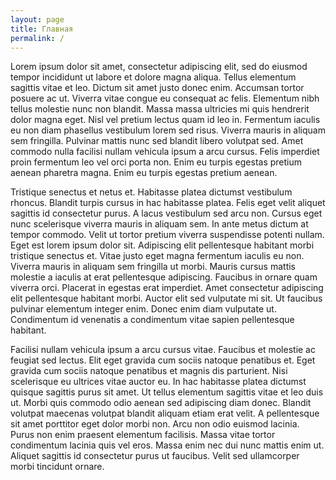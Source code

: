 ```yaml
---
layout: page
title: Главная
permalink: /
---
```


Lorem ipsum dolor sit amet, consectetur adipiscing elit, sed do eiusmod tempor incididunt ut labore et dolore magna aliqua. Tellus elementum sagittis vitae et leo. Dictum sit amet justo donec enim. Accumsan tortor posuere ac ut. Viverra vitae congue eu consequat ac felis. Elementum nibh tellus molestie nunc non blandit. Massa massa ultricies mi quis hendrerit dolor magna eget. Nisl vel pretium lectus quam id leo in. Fermentum iaculis eu non diam phasellus vestibulum lorem sed risus. Viverra mauris in aliquam sem fringilla. Pulvinar mattis nunc sed blandit libero volutpat sed. Amet commodo nulla facilisi nullam vehicula ipsum a arcu cursus. Felis imperdiet proin fermentum leo vel orci porta non. Enim eu turpis egestas pretium aenean pharetra magna. Enim eu turpis egestas pretium aenean.

Tristique senectus et netus et. Habitasse platea dictumst vestibulum rhoncus. Blandit turpis cursus in hac habitasse platea. Felis eget velit aliquet sagittis id consectetur purus. A lacus vestibulum sed arcu non. Cursus eget nunc scelerisque viverra mauris in aliquam sem. In ante metus dictum at tempor commodo. Velit ut tortor pretium viverra suspendisse potenti nullam. Eget est lorem ipsum dolor sit. Adipiscing elit pellentesque habitant morbi tristique senectus et. Vitae justo eget magna fermentum iaculis eu non. Viverra mauris in aliquam sem fringilla ut morbi. Mauris cursus mattis molestie a iaculis at erat pellentesque adipiscing. Faucibus in ornare quam viverra orci. Placerat in egestas erat imperdiet. Amet consectetur adipiscing elit pellentesque habitant morbi. Auctor elit sed vulputate mi sit. Ut faucibus pulvinar elementum integer enim. Donec enim diam vulputate ut. Condimentum id venenatis a condimentum vitae sapien pellentesque habitant.

Facilisi nullam vehicula ipsum a arcu cursus vitae. Faucibus et molestie ac feugiat sed lectus. Elit eget gravida cum sociis natoque penatibus et. Eget gravida cum sociis natoque penatibus et magnis dis parturient. Nisi scelerisque eu ultrices vitae auctor eu. In hac habitasse platea dictumst quisque sagittis purus sit amet. Ut tellus elementum sagittis vitae et leo duis ut. Morbi quis commodo odio aenean sed adipiscing diam donec. Blandit volutpat maecenas volutpat blandit aliquam etiam erat velit. A pellentesque sit amet porttitor eget dolor morbi non. Arcu non odio euismod lacinia. Purus non enim praesent elementum facilisis. Massa vitae tortor condimentum lacinia quis vel eros. Massa enim nec dui nunc mattis enim ut. Aliquet sagittis id consectetur purus ut faucibus. Velit sed ullamcorper morbi tincidunt ornare.